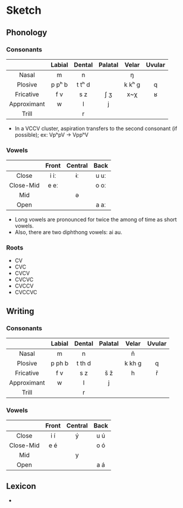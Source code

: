 # Sketch


## Phonology

### Consonants

|  | Labial | Dental | Palatal | Velar | Uvular |
|:-----------:|:------:|:------:|:-------:|:-----:|:------:|
| Nasal | m | n |  | ŋ |  |
| Plosive | p pʰ b | t tʰ d |  | k kʰ g | q |
| Fricative | f v | s z | ʃ ʒ | x~χ | ʁ |
| Approximant | w | l | j |  |  |
| Trill |  | r |  |  |  |

* In a VCCV cluster, aspiration transfers to the second consonant (if possible); ex: VpʰpV -> VppʰV

### Vowels

|  | Front | Central | Back |
|:-----:|:-----:|:-------:|:----:|
| Close | i iː | ɨː | u uː |
| Close-Mid | e eː |   | o oː |
| Mid |  | ə |  |
| Open |  |  | a aː |

* Long vowels are pronounced for twice the among of time as short vowels.
* Also, there are two diphthong vowels: <ipa-phon>ai au</ipa-phon>.

### Roots
* CV
* CVC
* CVCV
* CVCVC
* CVCCV
* CVCCVC

## Writing

### Consonants

|  | Labial | Dental | Palatal | Velar | Uvular |
|:-----------:|:------:|:------:|:-------:|:-----:|:------:|
| Nasal | m | n |  | ň |  |
| Plosive | p ph b | t th d |  | k kh g | q |
| Fricative | f v | s z | š ž | h | ř |
| Approximant | w | l | j |  |  |
| Trill |  | r |  |  |  |

### Vowels

|  | Front | Central | Back |
|:-----:|:-----:|:-------:|:----:|
| Close | i í | ý | u ú |
| Close-Mid | e é |   | o ó |
| Mid |  | y |  |
| Open |  |  | a á |


## Lexicon
* <trans-wext word="niveř" trs="river"/>